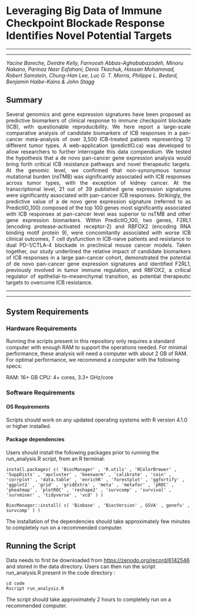 # Leveraging Big Data of Immune Checkpoint Blockade Response Identifies Novel Potential Targets

------------------------------------------------
------------------------------------------------ 


*Yacine Bareche, Deirdre Kelly, Farnoosh Abbas-Aghababazadeh, Minoru Nakano, Parinaz Nasr Esfahani, Denis Tkachuk, Hassan Mohammad, Robert Samstein, Chung-Han Lee, Luc G. T. Morris, Philippe L. Bedard, Benjamin Haibe-Kains & John Stagg*

## Summary

<p align="justify">
Several genomics and gene expression signatures have been proposed as predictive biomarkers of clinical response to immune checkpoint blockade (ICB), with questionable reproducibility. We here report a large-scale comparative analysis of candidate biomarkers of ICB responses in a pan-cancer meta-analysis of over 3,500 ICB-treated patients representing 12 different tumor types. A web-application (predictIO.ca) was developed to allow researchers to further interrogate this data compendium. We tested the hypothesis that a de novo pan-cancer gene expression analysis would bring forth critical ICB resistance pathways and novel therapeutic targets. At the genomic level, we confirmed that non-synonymous tumour mutational burden (nsTMB) was significantly associated with ICB responses across tumor types, with the exception of kidney cancer. At the transcriptional level, 21 out of 39 published gene expression signatures were significantly associated with pan-cancer ICB responses. Strikingly, the predictive value of a de novo gene expression signature (referred to as PredictIO_100) composed of the top 100 genes most significantly associated with ICB responses at pan-cancer level was superior to nsTMB and other gene expression biomarkers. Within PredictIO_100, two genes, F2RL1 (encoding protease-activated receptor-2) and RBFOX2 (encoding RNA binding motif protein 9), were concomitantly associated with worse ICB clinical outcomes, T cell dysfunction in ICB-naive patients and resistance to dual PD-1/CTLA-4 blockade in preclinical mouse cancer models. Taken together, our study underlined the relative impact of candidate biomarkers of ICB responses in a large pan-cancer cohort, demonstrated the potential of de novo pan-cancer gene expression signatures and identified F2RL1, previously involved in tumor immune regulation, and RBFOX2, a critical regulator of epithelial-to-mesenchymal transition, as potential therapeutic targets to overcome ICB resistance. 
</p>

------------------------------------------------
------------------------------------------------ 

## System Requirements

### Hardware Requirements
Running the scripts present in this repository only requires a standard computer with enough RAM to support the operations needed. For minimal performance, these analysis will need a computer with about 2 GB of RAM. For optimal performance, we recommend a computer with the following specs:

RAM: 16+ GB
CPU: 4+ cores, 3.3+ GHz/core

### Software Requirements

#### OS Requirements

Scripts should work on any updated operating systems with R version 4.1.0 or higher installed.  

#### Package dependencies

Users should install the following packages prior to running the run_analysis.R script, from an R terminal:

```
install.packages( c( 'BiocManager' , 'R.utils' , 'RColorBrewer' , 'SuppDists' , 'apcluster' , 'beeswarm' , 'calibrate' , 'coin' , 'corrplot' , 'data.table' , 'enrichR' , 'forestplot' , 'ggfortify' , 'ggplot2' , 'grid' , 'gridExtra' , 'meta' , 'metafor' , 'pROC' , 'pheatmap' , 'plotROC' , 'reshape2' , 'survcomp' , 'survival' , 'survminer' , 'tidyverse' , 'vcd' ) )

BiocManager::install( c( 'Biobase' , 'BiocVersion' , GSVA' , genefu' , survcomp' ) )
```

The installation of the dependencies should take approximately few minutes to completely run on a recommended computer.


## Running the Script

Data needs to first be downloaded from https://zenodo.org/record/6142546 and stored in the data directory.
Users can then run the script run_analysis.R present in the code directory :
```
cd code
Rscript run_analysis.R
```

The script should take approximately 2 hours to completely run on a recommended computer.
 
